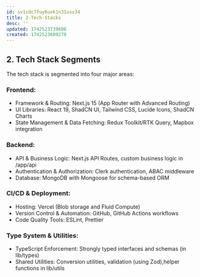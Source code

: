 ```yaml
---
id: sv1cdc7fuy6uxk1n31usv34
title: 2-Tech-Stacks
desc: ''
updated: 1742523739606
created: 1742523609270
---
```

## 2. Tech Stack Segments
The tech stack is segmented into four major areas:

### Frontend:

- Framework & Routing: Next.js 15 (App Router with Advanced Routing)
- UI Libraries: React 19, ShadCN UI, Tailwind CSS, Lucide Icons, ShadCN Charts
- State Management & Data Fetching: Redux Toolkit/RTK Query, Mapbox integration

### Backend:

- API & Business Logic: Next.js API Routes, custom business logic in /app/api
-  Authentication & Authorization: Clerk authentication, ABAC middleware
- Database: MongoDB with Mongoose for schema-based ORM

### CI/CD & Deployment:

- Hosting: Vercel (Blob storage and Fluid Compute)
- Version Control & Automation: GitHub, GitHub Actions workflows
- Code Quality Tools: ESLint, Prettier

### Type System & Utilities:

- TypeScript Enforcement: Strongly typed interfaces and schemas (in lib/types)
- Shared Utilities: Conversion utilities, validation (using Zod),helper functions in lib/utils
